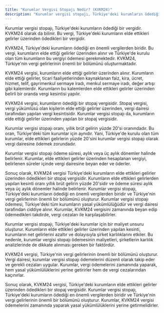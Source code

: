 ```yaml
---
title: "Kurumlar Vergisi Stopajı Nedir? (KVKM24)"
description: "Kurumlar vergisi stopajı, Türkiye'deki kurumların ödediği bir vergidir. KVKM24 olarak da bilinir."
---
```


Kurumlar vergisi stopajı, Türkiye'deki kurumların ödediği bir vergidir. KVKM24 olarak da bilinir. Bu vergi, Türkiye'deki
kurumların elde ettikleri gelirler üzerinden ödedikleri bir vergidir.

KVKM24, Türkiye'deki kurumların ödediği en önemli vergilerden biridir. Bu vergi, kurumların elde ettiği gelirler
üzerinden alınır ve Türkiye'de kurulu olan tüm kurumların bu vergiyi ödemesi gerekmektedir. KVKM24, Türkiye'nin vergi
gelirlerinin önemli bir bölümünü oluşturmaktadır.

KVKM24 vergisi, kurumların elde ettiği gelirler üzerinden alınır. Kurumların elde ettiği gelirler, ticari
faaliyetlerinden kaynaklanan faiz, kira, ücret, hizmet, telif, gayrimenkul sermaye iradı, menkul sermaye iradı, değer
artışı gibi kalemlerdir. Kurumların bu kalemlerden elde ettikleri gelirler üzerinden belirli bir oranda vergi kesintisi
yapılır.

KVKM24 vergisi, kurumların ödediği bir stopaj vergisidir. Stopaj vergisi, vergi yükümlüsü olan kişilerin elde ettiği
gelirler üzerinden, vergi dairesi tarafından yapılan vergi kesintisidir. Kurumlar vergisi stopajı da, kurumların elde
ettiği gelirler üzerinden yapılan bir stopaj vergisidir.

Kurumlar vergisi stopajı oranı, yıllık brüt gelirin yüzde 20'si oranındadır. Bu oran, Türkiye'deki tüm kurumlar için
aynıdır. Yani, Türkiye'de kurulu olan tüm kurumlar, elde ettikleri gelirlerin yüzde 20'sini kurumlar vergisi stopajı
olarak vergi dairesine ödemek zorundadır.

Kurumlar vergisi stopajı ödeme süresi, aylık veya üç aylık dönemler halinde belirlenir. Kurumlar, elde ettikleri
gelirler üzerinden hesaplanan vergiyi, belirlenen süreler içinde vergi dairesine beyan eder ve öderler.

Sonuç olarak, KVKM24 vergisi Türkiye'deki kurumların elde ettikleri gelirler üzerinden ödedikleri bir stopaj vergisidir.
Kurumların elde ettikleri gelirlerden yapılan kesinti oranı yıllık brüt gelirin yüzde 20'sidir ve ödeme süresi aylık
veya üç aylık dönemler halinde belirlenir. Kurumlar vergisi stopajı, Türkiye'deki kurumların ödediği en önemli
vergilerden biridir ve Türkiye'nin vergi gelirlerinin önemli bir bölümünü oluşturur. Kurumlar vergisi stopajı ödemesi,
Türkiye'deki tüm kurumların yasal yükümlülüğüdür ve vergi dairesi tarafından ciddiye alınır. Kurumlar, KVKM24 vergisini
zamanında beyan edip ödemedikleri takdirde, vergi cezaları ile karşılaşabilirler.

Kurumlar vergisi stopajı, Türkiye'deki kurumlar için bir maliyet unsuru oluşturur. Kurumların elde ettikleri gelirler
üzerinden yapılan kesinti, kurumların net gelirlerini azaltır ve dolayısıyla şirket karlılıklarını etkiler. Bu nedenle,
kurumlar vergisi stopajı ödemesinin maliyetleri, şirketlerin karlılık analizlerinde de dikkate alınması gereken bir
faktördür.

KVKM24 vergisi, Türkiye'nin vergi gelirlerinin önemli bir bölümünü oluşturur. Vergi dairesi, kurumlar vergisi stopajı
ödemelerini düzenli olarak takip eder ve gerekli cezaları uygular. Kurumlar, vergi ödemelerini zamanında yaparak, hem
yasal yükümlülüklerini yerine getirirler hem de vergi cezalarından kaçınırlar.

Sonuç olarak, KVKM24 vergisi, Türkiye'deki kurumların elde ettikleri gelirler üzerinden ödedikleri bir stopaj
vergisidir. Kurumlar vergisi stopajı, Türkiye'deki kurumların ödediği en önemli vergilerden biridir ve Türkiye'nin vergi
gelirlerinin önemli bir bölümünü oluşturur. Kurumlar, KVKM24 vergisi ödemelerini zamanında yaparak yasal
yükümlülüklerini yerine getirmelidirler.
